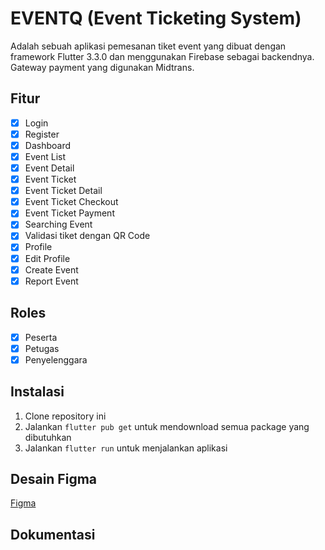 # EVENTQ (Event Ticketing System)

Adalah sebuah aplikasi pemesanan tiket event yang dibuat dengan framework Flutter 3.3.0 dan menggunakan Firebase sebagai backendnya. Gateway payment yang digunakan Midtrans.

## Fitur

- [x] Login
- [x] Register
- [x] Dashboard
- [x] Event List
- [x] Event Detail
- [x] Event Ticket
- [x] Event Ticket Detail
- [x] Event Ticket Checkout
- [x] Event Ticket Payment
- [x] Searching Event
- [x] Validasi tiket dengan QR Code
- [x] Profile
- [x] Edit Profile
- [x] Create Event
- [x] Report Event

## Roles

- [x] Peserta
- [x] Petugas
- [x] Penyelenggara

## Instalasi

1. Clone repository ini
2. Jalankan `flutter pub get` untuk mendownload semua package yang dibutuhkan
3. Jalankan `flutter run` untuk menjalankan aplikasi

## Desain Figma

[Figma](https://www.figma.com/file/xCSTmQ1fxeXgHLwUoP7MRg/UI-Event-Ticketing-System?node-id=0%3A1)
## Dokumentasi




